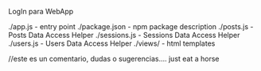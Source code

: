 LogIn para WebApp

./app.js - entry point
./package.json - npm package description
./posts.js - Posts Data Access Helper
./sessions.js - Sessions Data Access Helper
./users.js - Users Data Access Helper
./views/ - html templates

//este es un comentario, dudas o sugerencias.... just eat a horse 
